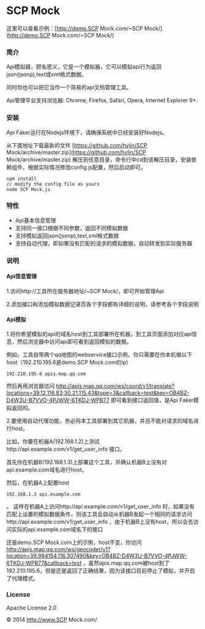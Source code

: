 # SCP Mock
这里可以查看示例：[http://demo.SCP Mock.com/~SCP Mock/](http://demo.SCP Mock.com/~SCP Mock/)

### 简介

Api模拟器，顾名思义，它是一个模拟器，它可以模拟api行为返回json(jsonp),text或xml格式数据。

同时你也可以把它当作一个简易的api文档管理工具。

Api管理平台支持浏览器: Chrome, Firefox, Safari, Opera, Internet Explorer 9+.

### 安装

Api Faker运行在Nodejs环境下，请确保系统中已经安装好Nodejs。

从下面地址下载最新的文件
[https://github.com/hylin/SCP Mock/archive/master.zip](https://github.com/hylin/SCP Mock/archive/master.zip)
解压到任意目录，命令行中cd到该解压目录，安装依赖组件，根据实际情况修改config.js配置，然后启动即可。

```
npm install
// modify the config file as yours
node SCP Mock.js
```



### 特性

- Api基本信息管理
- 支持同一接口根据不同参数，返回不同模拟数据
- 支持模拟返回json(jsonp),text,xml格式数据
- 支持自动代理，即如果没有匹配的请求的模拟数据，自动转发到实际服务器

### 说明

#### Api信息管理
1.访问http://工具所在服务器地址/~SCP Mock/，即可开始管理Api

2.添加接口和添加模拟数据记录页各个字段都有详细的说明，请参考各个字段说明

#### Api模拟

1.将你希望模拟的api的域名host到工具部署所在机器，到工具页面添加对应api信息，然后浏览器中访问api即可看到返回模拟的数据。

例如，工具自带两个qq地图的webservice接口示例。你只需要在你本机做以下host（192.210.195.6是demo.SCP Mock.com的ip）
```
192.210.195.6 apis.map.qq.com
```
然后再用浏览器访问 http://apis.map.qq.com/ws/coord/v1/translate?locations=39.12,116.83;30.21,115.43&type=3&callback=test&key=OB4BZ-D4W3U-B7VVO-4PJWW-6TKDJ-WPB77 即可看到接口返回值，是Api Faker模拟返回的。

2.要使用自动代理功能，务必将本工具部署到其它机器，并且不能对请求的域名进行host。

比如，你要在机器A(192.168.1.2)上测试http://api.example.com/v1/get_user_info 接口。

首先你在机器B(192.168.1.3)上部署这个工具，并确认机器B上没有对api.example.com域名进行host。

然后，在机器A上配置host
```
192.168.1.3 api.example.com
```
。
这样在机器A上访问http://api.example.com/v1/get_user_info 时，如果没有匹配上设置的模拟数据条件，则该工具会自动从机器B发起一个相同的请求访问http://api.example.com/v1/get_user_info ，由于机器B上没有host，所以会去访问实际的api.example.com域名下的接口

还是demo.SCP Mock.com上的示例，host不变，你访问 http://apis.map.qq.com/ws/geocoder/v1?location=39.984154,116.307490&key=OB4BZ-D4W3U-B7VVO-4PJWW-6TKDJ-WPB77&callback=test ，虽然apis.map.qq.com被host到了192.210.195.6，但是还是返回了正确结果，因为该接口目前停止了模拟，并开启了代理模式。

### License

Apache License 2.0

&copy; 2014 http://www.SCP Mock.com/

